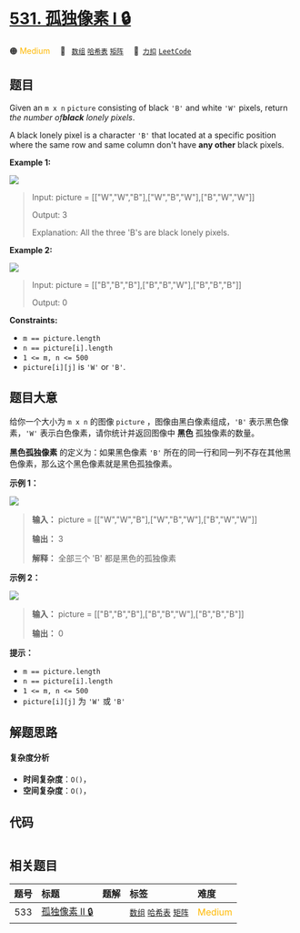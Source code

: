 # [531. 孤独像素 I 🔒](https://2xiao.github.io/leetcode-js/problem/0531.html)

🟠 <font color=#ffb800>Medium</font>&emsp; 🔖&ensp; [`数组`](/tag/array.md) [`哈希表`](/tag/hash-table.md) [`矩阵`](/tag/matrix.md)&emsp; 🔗&ensp;[`力扣`](https://leetcode.cn/problems/lonely-pixel-i) [`LeetCode`](https://leetcode.com/problems/lonely-pixel-i)

## 题目

Given an `m x n` `picture` consisting of black `'B'` and white `'W'` pixels,
return _the number of**black** lonely pixels_.

A black lonely pixel is a character `'B'` that located at a specific position
where the same row and same column don't have **any other** black pixels.



**Example 1:**

![](https://fastly.jsdelivr.net/gh/doocs/leetcode@main/solution/0500-0599/0531.Lonely%20Pixel%20I/images/pixel1.jpg)

> Input: picture = [["W","W","B"],["W","B","W"],["B","W","W"]]
> 
> Output: 3
> 
> Explanation: All the three 'B's are black lonely pixels.

**Example 2:**

![](https://fastly.jsdelivr.net/gh/doocs/leetcode@main/solution/0500-0599/0531.Lonely%20Pixel%20I/images/pixel2.jpg)

> Input: picture = [["B","B","B"],["B","B","W"],["B","B","B"]]
> 
> Output: 0

**Constraints:**

  * `m == picture.length`
  * `n == picture[i].length`
  * `1 <= m, n <= 500`
  * `picture[i][j]` is `'W'` or `'B'`.


## 题目大意

给你一个大小为 `m x n` 的图像 `picture` ，图像由黑白像素组成，`'B'` 表示黑色像素，`'W'` 表示白色像素，请你统计并返回图像中
**黑色** 孤独像素的数量。

**黑色孤独像素** 的定义为：如果黑色像素 `'B'` 所在的同一行和同一列不存在其他黑色像素，那么这个黑色像素就是黑色孤独像素。



**示例 1：**

![](https://fastly.jsdelivr.net/gh/doocs/leetcode@main/solution/0500-0599/0531.Lonely%20Pixel%20I/images/pixel1.jpg)

> 
> 
> 
> 
> 
> **输入：** picture = [["W","W","B"],["W","B","W"],["B","W","W"]]
> 
> **输出：** 3
> 
> **解释：** 全部三个 'B' 都是黑色的孤独像素
> 
> 

**示例 2：**

![](https://fastly.jsdelivr.net/gh/doocs/leetcode@main/solution/0500-0599/0531.Lonely%20Pixel%20I/images/pixel2.jpg)

> 
> 
> 
> 
> 
> **输入：** picture = [["B","B","B"],["B","B","W"],["B","B","B"]]
> 
> **输出：** 0
> 
> 



**提示：**

  * `m == picture.length`
  * `n == picture[i].length`
  * `1 <= m, n <= 500`
  * `picture[i][j]` 为 `'W'` 或 `'B'`


## 解题思路

#### 复杂度分析

- **时间复杂度**：`O()`，
- **空间复杂度**：`O()`，

## 代码

```javascript

```

## 相关题目

<!-- prettier-ignore -->
| 题号 | 标题 | 题解 | 标签 | 难度 |
| :------: | :------ | :------: | :------ | :------ |
| 533 | [孤独像素 II 🔒](https://leetcode.com/problems/lonely-pixel-ii) |  |  [`数组`](/tag/array.md) [`哈希表`](/tag/hash-table.md) [`矩阵`](/tag/matrix.md) | <font color=#ffb800>Medium</font> |
